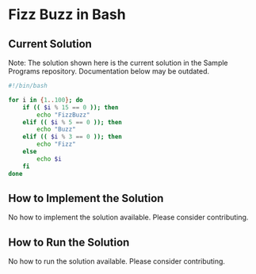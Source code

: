 # Fizz Buzz in Bash

## Current Solution

Note: The solution shown here is the current solution in the Sample Programs repository. Documentation below may be outdated.

```Bash
#!/bin/bash

for i in {1..100}; do
    if (( $i % 15 == 0 )); then
        echo "FizzBuzz"
    elif (( $i % 5 == 0 )); then
        echo "Buzz"
    elif (( $i % 3 == 0 )); then
        echo "Fizz"
    else
        echo $i
    fi
done

```

## How to Implement the Solution

No how to implement the solution available. Please consider contributing.

## How to Run the Solution

No how to run the solution available. Please consider contributing.